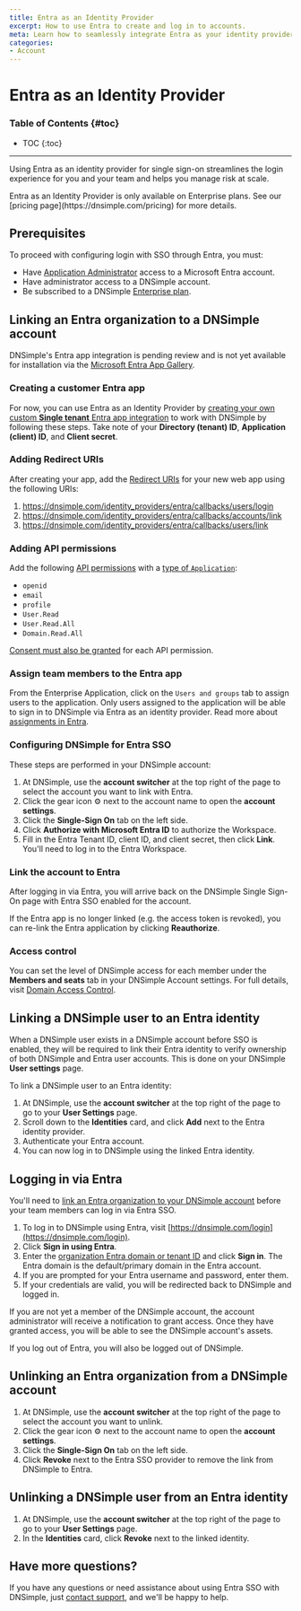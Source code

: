 ```yaml
---
title: Entra as an Identity Provider
excerpt: How to use Entra to create and log in to accounts.
meta: Learn how to seamlessly integrate Entra as your identity provider for account creation and secure logins, enhancing your user experience and security.
categories:
- Account
---
```


# Entra as an Identity Provider

### Table of Contents {#toc}

* TOC
{:toc}

---

Using Entra as an identity provider for single sign-on streamlines the login experience for you and your team and helps you manage risk at scale.

<info>
Entra as an Identity Provider is only available on Enterprise plans. See our [pricing page](https://dnsimple.com/pricing) for more details.
</info>

## Prerequisites

To proceed with configuring login with SSO through Entra, you must:

- Have [Application Administrator](https://learn.microsoft.com/en-us/entra/identity/role-based-access-control/permissions-reference#application-administrator) access to a Microsoft Entra account.
- Have administrator access to a DNSimple account.
- Be subscribed to a DNSimple [Enterprise plan](https://dnsimple.com/enterprises).

## Linking an Entra organization to a DNSimple account

DNSimple's Entra app integration is pending review and is not yet available for installation via the [Microsoft Entra App Gallery](https://www.microsoft.com/en-us/security/business/identity-access/microsoft-entra-integrated-apps).

### Creating a customer Entra app

For now, you can use Entra as an Identity Provider by [creating your own custom **Single tenant** Entra app integration](https://docs.azure.cn/en-us/data-explorer/kusto/access-control/provision-entra-id-app) to work with DNSimple by following these steps. Take note of your **Directory (tenant) ID**, **Application (client) ID**, and **Client secret**.

### Adding Redirect URIs

After creating your app, add the [Redirect URIs](https://learn.microsoft.com/en-us/entra/identity-platform/how-to-add-redirect-uri) for your new web app using the following URIs:
1. https://dnsimple.com/identity_providers/entra/callbacks/users/login
1. https://dnsimple.com/identity_providers/entra/callbacks/accounts/link
1. https://dnsimple.com/identity_providers/entra/callbacks/users/link

### Adding API permissions

Add the following [API permissions](https://learn.microsoft.com/en-us/entra/identity-platform/howto-update-permissions) with a [type of `Application`](https://learn.microsoft.com/en-us/troubleshoot/entra/entra-id/app-integration/application-delegated-permission-access-tokens-identity-platform):

- `openid`
- `email`
- `profile`
- `User.Read`
- `User.Read.All`
- `Domain.Read.All`

[Consent must also be granted](https://learn.microsoft.com/en-us/entra/identity-platform/howto-update-permissions#grant-consent-for-the-added-permissions-for-the-enterprise-application) for each API permission.

### Assign team members to the Entra app

From the Enterprise Application, click on the `Users and groups` tab to assign users to the application. Only users assigned to the application will be able to sign in to DNSimple via Entra as an identity provider. Read more about [assignments in Entra](https://learn.microsoft.com/en-us/entra/identity/enterprise-apps/assign-user-or-group-access-portal).

### Configuring DNSimple for Entra SSO

These steps are performed in your DNSimple account:

1. At DNSimple, use the **account switcher** at the top right of the page to select the account you want to link with Entra.
1. Click the gear icon ⚙️ next to the account name to open the **account settings**.
1. Click the **Single-Sign On** tab on the left side.
1. Click **Authorize with Microsoft Entra ID** to authorize the Workspace.
1. Fill in the Entra Tenant ID, client ID, and client secret, then click **Link**. You'll need to log in to the Entra Workspace.

### Link the account to Entra

After logging in via Entra, you will arrive back on the DNSimple Single Sign-On page with Entra SSO enabled for the account.

If the Entra app is no longer linked (e.g. the access token is revoked), you can re-link the Entra application by clicking **Reauthorize**.

### Access control

You can set the level of DNSimple access for each member under the **Members and seats** tab in your DNSimple Account settings. For full details, visit [Domain Access Control](/articles/domain-access-control/).

## Linking a DNSimple user to an Entra identity

When a DNSimple user exists in a DNSimple account before SSO is enabled, they will be required to link their Entra identity to verify ownership of both DNSimple and Entra user accounts. This is done on your DNSimple **User settings** page.

To link a DNSimple user to an Entra identity:
1. At DNSimple, use the **account switcher** at the top right of the page to go to your **User Settings** page.
1. Scroll down to the **Identities** card, and click **Add** next to the Entra identity provider.
1. Authenticate your Entra account.
1. You can now log in to DNSimple using the linked Entra identity.

## Logging in via Entra

You'll need to [link an Entra organization to your DNSimple account](#linking-an-entra-organization-to-a-dnsimple-account) before your team members can log in via Entra SSO.
1. To log in to DNSimple using Entra, visit [https://dnsimple.com/login](https://dnsimple.com/login).
1. Click **Sign in using Entra**.
1. Enter the [organization Entra domain or tenant ID](https://learn.microsoft.com/en-us/partner-center/account-settings/find-ids-and-domain-names#find-the-microsoft-entra-tenant-id-and-primary-domain-name) and click **Sign in**. The Entra domain is the default/primary domain in the Entra account.
1. If you are prompted for your Entra username and password, enter them.
1. If your credentials are valid, you will be redirected back to DNSimple and logged in.

<info>
If you are not yet a member of the DNSimple account, the account administrator will receive a notification to grant access. Once they have granted access, you will be able to see the DNSimple account's assets.

If you log out of Entra, you will also be logged out of DNSimple.
</info>

## Unlinking an Entra organization from a DNSimple account

1. At DNSimple, use the **account switcher** at the top right of the page to select the account you want to unlink.
1. Click the gear icon ⚙️ next to the account name to open the **account settings**.
1. Click the **Single-Sign On** tab on the left side.
1. Click **Revoke** next to the Entra SSO provider to remove the link from DNSimple to Entra.

## Unlinking a DNSimple user from an Entra identity

1. At DNSimple, use the **account switcher** at the top right of the page to go to your **User Settings** page.
1. In the **Identities** card, click **Revoke** next to the linked identity.

## Have more questions?

If you have any questions or need assistance about using Entra SSO with DNSimple, just [contact support](https://dnsimple.com/feedback), and we'll be happy to help.
